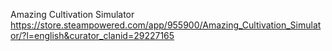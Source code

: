 Amazing Cultivation Simulator
https://store.steampowered.com/app/955900/Amazing_Cultivation_Simulator/?l=english&curator_clanid=29227165
